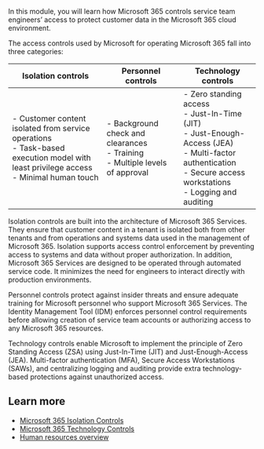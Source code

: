 In this module, you will learn how Microsoft 365 controls service team engineers’ access to protect customer data in the Microsoft 365 cloud environment.

The access controls used by Microsoft for operating Microsoft 365 fall into three categories:

| Isolation controls | Personnel controls | Technology controls |
|---|---|---|
| - Customer content isolated from service operations<br>- Task-based execution model with least privilege access<br>- Minimal human touch | - Background check and clearances<br>- Training<br>- Multiple levels of approval | - Zero standing access<br>- Just-In-Time (JIT)<br>- Just-Enough-Access (JEA)<br>- Multi-factor authentication<br>- Secure access workstations<br>- Logging and auditing |

Isolation controls are built into the architecture of Microsoft 365 Services. They ensure that customer content in a tenant is isolated both from other tenants and from operations and systems data used in the management of Microsoft 365. Isolation supports access control enforcement by preventing access to systems and data without proper authorization. In addition, Microsoft 365 Services are designed to be operated through automated service code. It minimizes the need for engineers to interact directly with production environments.

Personnel controls protect against insider threats and ensure adequate training for Microsoft personnel who support Microsoft 365 Services. The Identity Management Tool (IDM) enforces personnel control requirements before allowing creation of service team accounts or authorizing access to any Microsoft 365 resources.

Technology controls enable Microsoft to implement the principle of Zero Standing Access (ZSA) using Just-In-Time (JIT) and Just-Enough-Access (JEA). Multi-factor authentication (MFA), Secure Access Workstations (SAWs), and centralizing logging and auditing provide extra technology-based protections against unauthorized access.

## Learn more

- [Microsoft 365 Isolation Controls](https://docs.microsoft.com/microsoft-365/enterprise/microsoft-365-isolation-controls?azure-portal=true)
- [Microsoft 365 Technology Controls](https://docs.microsoft.com/compliance/assurance/assurance-technology-controls?azure-portal=true)
- [Human resources overview](https://docs.microsoft.com/office365/Enterprise/office-365-personnel-controls?azure-portal=true)
